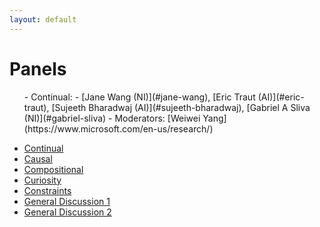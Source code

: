 ```yaml
---
layout: default
---
```


# Panels

<div class="widget">
  <ol class="widget-list" id="continual">
    - Continual: 
        - [Jane Wang (NI)](#jane-wang), [Eric Traut (AI)](#eric-traut), [Sujeeth Bharadwaj (AI)](#sujeeth-bharadwaj), [Gabriel A Sliva (NI)](#gabriel-sliva)
        - Moderators: [Weiwei Yang](https://www.microsoft.com/en-us/research/)
  </ol>

  <ol class="widget-list" id="causal">

  </ol>

  <ol class="widget-list" id="compositional">

  </ol>
  <ol class="widget-list" id="curiosity">

  </ol>
  <ol class="widget-list" id="constraints">

  </ol>
  <ol class="widget-list" id="compositional">

  </ol>
  <ol class="widget-list" id="general-1">

  </ol>
  <ol class="widget-list" id="general-2">

  </ol>



  <ul class="widget-tabs">
    <li class="widget-tab">
      <a href="#continual" class="widget-tab-link">Continual</a> 
    </li>
    <li class="widget-tab">
      <a href="#causal" class="widget-tab-link">Causal</a></li>
    <li class="widget-tab">
      <a href="#compositional" class="widget-tab-link">Compositional</a></li>
    <li class="widget-tab">
      <a href="#curiosity" class="widget-tab-link">Curiosity</a></li>
    <li class="widget-tab">
      <a href="#constraints" class="widget-tab-link">Constraints</a></li>
    <li class="widget-tab">
      <a href="#general-1" class="widget-tab-link">General Discussion 1</a></li>
    <li class="widget-tab">
      <a href="#general-2" class="widget-tab-link">General Discussion 2</a></li>
  </ul>
</div>
